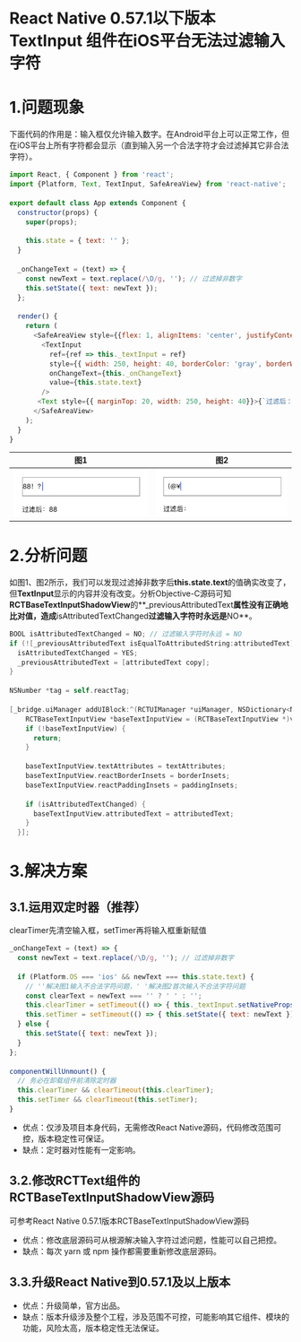 # React Native 0.57.1以下版本 TextInput 组件在iOS平台无法过滤输入字符

# 1.问题现象
下面代码的作用是：输入框仅允许输入数字。在Android平台上可以正常工作，但在iOS平台上所有字符都会显示（直到输入另一个合法字符才会过滤掉其它非合法字符）。
```javascript
import React, { Component } from 'react';
import {Platform, Text, TextInput, SafeAreaView} from 'react-native';

export default class App extends Component {
  constructor(props) {
    super(props);
    
    this.state = { text: '' };
  }

  _onChangeText = (text) => {
    const newText = text.replace(/\D/g, ''); // 过滤掉非数字
    this.setState({ text: newText });
  };

  render() {
    return (
      <SafeAreaView style={{flex: 1, alignItems: 'center', justifyContent: 'center'}}>
        <TextInput
          ref={ref => this._textInput = ref}
          style={{ width: 250, height: 40, borderColor: 'gray', borderWidth: 1 }}
          onChangeText={this._onChangeText}
          value={this.state.text}
        />
       <Text style={{ marginTop: 20, width: 250, height: 40}}>{`过滤后：${this.state.text}`}</Text>
      </SafeAreaView>
    );
  }
}
```

|   图1  |  图2  |
|  ----  | ----  |
| ![](./Screenshots/textInput_bug1.PNG) | ![](./Screenshots/textInput_bug2.PNG) |

# 2.分析问题

如图1、图2所示，我们可以发现过滤掉非数字后**this.state.text**的值确实改变了，但**TextInput**显示的内容并没有改变。分析Objective-C源码可知**RCTBaseTextInputShadowView**的**_previousAttributedText**属性没有正确地比对值，造成**isAttributedTextChanged**过滤输入字符时永远是**NO**。

``` objective-c
BOOL isAttributedTextChanged = NO; // 过滤输入字符时永远 = NO
if (![_previousAttributedText isEqualToAttributedString:attributedText]) {// ←有问题
  isAttributedTextChanged = YES;
  _previousAttributedText = [attributedText copy];
}

NSNumber *tag = self.reactTag;

[_bridge.uiManager addUIBlock:^(RCTUIManager *uiManager, NSDictionary<NSNumber *, UIView *> *viewRegistry) {
    RCTBaseTextInputView *baseTextInputView = (RCTBaseTextInputView *)viewRegistry[tag];
    if (!baseTextInputView) {
      return;
    }

    baseTextInputView.textAttributes = textAttributes;
    baseTextInputView.reactBorderInsets = borderInsets;
    baseTextInputView.reactPaddingInsets = paddingInsets;

    if (isAttributedTextChanged) {
      baseTextInputView.attributedText = attributedText;
    }
  }];
```

# 3.解决方案
## 3.1.运用双定时器（推荐）
clearTimer先清空输入框，setTimer再将输入框重新赋值
```javascript
_onChangeText = (text) => {
  const newText = text.replace(/\D/g, ''); // 过滤掉非数字
  
  if (Platform.OS === 'ios' && newText === this.state.text) {
    // ''解决图1输入不合法字符问题，' '解决图2首次输入不合法字符问题
    const clearText = newText === '' ? ' ' : '';
    this.clearTimer = setTimeout(() => { this._textInput.setNativeProps({text: clearText}); }, 10);
    this.setTimer = setTimeout(() => { this.setState({ text: newText }); }, 50);
  } else {
    this.setState({ text: newText });
  }
};

componentWillUnmount() {
  // 务必在卸载组件前清除定时器
  this.clearTimer && clearTimeout(this.clearTimer);
  this.setTimer && clearTimeout(this.setTimer);
}
```

* 优点：仅涉及项目本身代码，无需修改React Native源码，代码修改范围可控，版本稳定性可保证。
* 缺点：定时器对性能有一定影响。

## 3.2.修改RCTText组件的RCTBaseTextInputShadowView源码
可参考React Native 0.57.1版本RCTBaseTextInputShadowView源码

* 优点：修改底层源码可从根源解决输入字符过滤问题，性能可以自己把控。
* 缺点：每次 yarn 或 npm 操作都需要重新修改底层源码。

## 3.3.升级React Native到0.57.1及以上版本

* 优点：升级简单，官方出品。
* 缺点：版本升级涉及整个工程，涉及范围不可控，可能影响其它组件、模块的功能，风险太高，版本稳定性无法保证。
